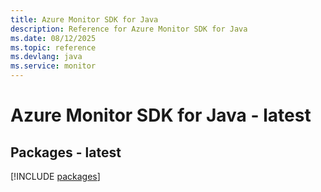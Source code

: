 ```yaml
---
title: Azure Monitor SDK for Java
description: Reference for Azure Monitor SDK for Java
ms.date: 08/12/2025
ms.topic: reference
ms.devlang: java
ms.service: monitor
---
```

# Azure Monitor SDK for Java - latest
## Packages - latest
[!INCLUDE [packages](monitor-index.md)]